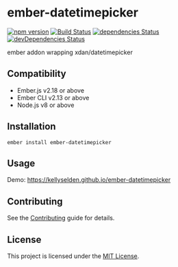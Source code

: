 ember-datetimepicker
==============================================================================

[![npm version](https://badge.fury.io/js/ember-datetimepicker.svg)](https://badge.fury.io/js/ember-datetimepicker)
[![Build Status](https://travis-ci.org/kellyselden/ember-datetimepicker.svg?branch=master)](https://travis-ci.org/kellyselden/ember-datetimepicker)
[![dependencies Status](https://david-dm.org/kellyselden/ember-datetimepicker/status.svg)](https://david-dm.org/kellyselden/ember-datetimepicker)
[![devDependencies Status](https://david-dm.org/kellyselden/ember-datetimepicker/dev-status.svg)](https://david-dm.org/kellyselden/ember-datetimepicker?type=dev)

ember addon wrapping xdan/datetimepicker


Compatibility
------------------------------------------------------------------------------

* Ember.js v2.18 or above
* Ember CLI v2.13 or above
* Node.js v8 or above


Installation
------------------------------------------------------------------------------

```
ember install ember-datetimepicker
```


Usage
------------------------------------------------------------------------------

Demo: https://kellyselden.github.io/ember-datetimepicker


Contributing
------------------------------------------------------------------------------

See the [Contributing](CONTRIBUTING.md) guide for details.


License
------------------------------------------------------------------------------

This project is licensed under the [MIT License](LICENSE.md).
